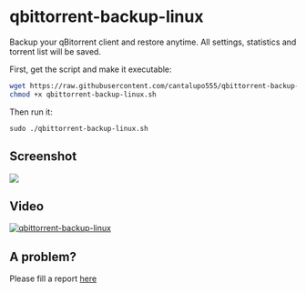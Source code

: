 # qbittorrent-backup-linux

Backup your qBitorrent client and restore anytime.
All settings, statistics and torrent list will be saved.

First, get the script and make it executable:

```bash
wget https://raw.githubusercontent.com/cantalupo555/qbittorrent-backup-linux/master/qbittorrent-backup-linux.sh
chmod +x qbittorrent-backup-linux.sh
```

Then run it:

`sudo ./qbittorrent-backup-linux.sh`

## Screenshot

![](https://i.imgur.com/TADy3tk.png)

## Video
[![qbittorrent-backup-linux](https://i.imgur.com/9NypMuC.png)](https://www.youtube.com/watch?v=MoweTpbMKNU "qbittorrent-backup-linux")


## A problem?

Please fill a report [here](https://github.com/cantalupo555/qbittorrent-backup-linux/issues/new)

